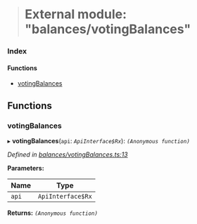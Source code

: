 > # External module: "balances/votingBalances"

### Index

#### Functions

* [votingBalances](_balances_votingbalances_.md#votingbalances)

## Functions

###  votingBalances

▸ **votingBalances**(`api`: *`ApiInterface$Rx`*): *`(Anonymous function)`*

*Defined in [balances/votingBalances.ts:13](https://github.com/polkadot-js/api/blob/8c4320c/packages/api-derive/src/balances/votingBalances.ts#L13)*

**Parameters:**

Name | Type |
------ | ------ |
`api` | `ApiInterface$Rx` |

**Returns:** *`(Anonymous function)`*